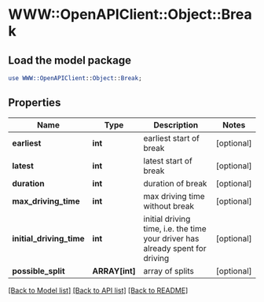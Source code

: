 # WWW::OpenAPIClient::Object::Break

## Load the model package
```perl
use WWW::OpenAPIClient::Object::Break;
```

## Properties
Name | Type | Description | Notes
------------ | ------------- | ------------- | -------------
**earliest** | **int** | earliest start of break | [optional] 
**latest** | **int** | latest start of break | [optional] 
**duration** | **int** | duration of break | [optional] 
**max_driving_time** | **int** | max driving time without break | [optional] 
**initial_driving_time** | **int** | initial driving time, i.e. the time your driver has already spent for driving | [optional] 
**possible_split** | **ARRAY[int]** | array of splits | [optional] 

[[Back to Model list]](../README.md#documentation-for-models) [[Back to API list]](../README.md#documentation-for-api-endpoints) [[Back to README]](../README.md)


